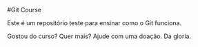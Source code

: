 #Git Course

Este é um repositório teste para ensinar como o Git funciona.

Gostou do curso? Quer mais? Ajude com uma doação. Da gloria.
